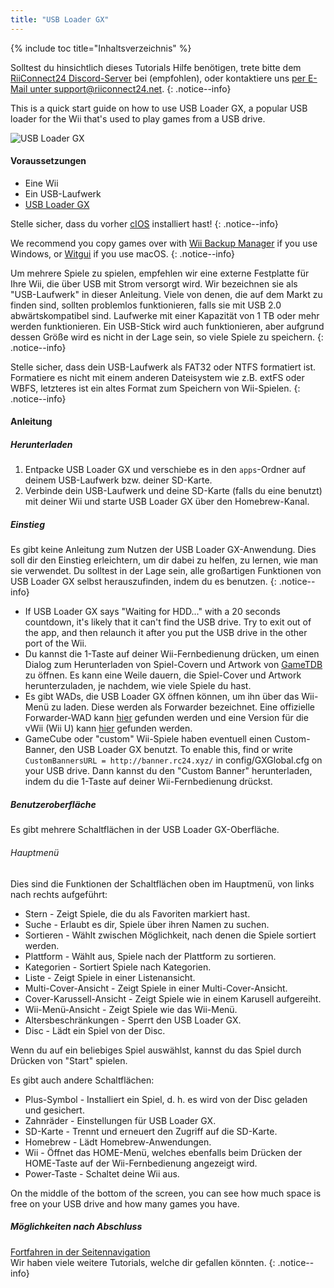 ```yaml
---
title: "USB Loader GX"
---
```


{% include toc title="Inhaltsverzeichnis" %}

Solltest du hinsichtlich dieses Tutorials Hilfe benötigen, trete bitte dem [RiiConnect24 Discord-Server](https://discord.gg/b4Y7jfD) bei (empfohlen), oder kontaktiere uns [per E-Mail unter support@riiconnect24.net](mailto:support@riiconnect24.net).
{: .notice--info}

This is a quick start guide on how to use USB Loader GX, a popular USB loader for the Wii that's used to play games from a USB drive.

![USB Loader GX](/images/usbloadergx.png)

#### Voraussetzungen

* Eine Wii
* Ein USB-Laufwerk
* [USB Loader GX](https://sourceforge.net/projects/usbloadergx/files/latest/download)

Stelle sicher, dass du vorher [cIOS](/cios) installiert hast!
{: .notice--info}

We recommend you copy games over with [Wii Backup Manager](/wiibackupmanager) if you use Windows, or [Witgui](https://desairem.com/wordpress/category/witgui-download/) if you use macOS.
{: .notice--info}

Um mehrere Spiele zu spielen, empfehlen wir eine externe Festplatte für Ihre Wii, die über USB mit Strom versorgt wird. Wir bezeichnen sie als "USB-Laufwerk" in dieser Anleitung. Viele von denen, die auf dem Markt zu finden sind, sollten problemlos funktionieren, falls sie mit USB 2.0 abwärtskompatibel sind. Laufwerke mit einer Kapazität von 1 TB oder mehr werden funktionieren. Ein USB-Stick wird auch funktionieren, aber aufgrund dessen Größe wird es nicht in der Lage sein, so viele Spiele zu speichern.
{: .notice--info}

Stelle sicher, dass dein USB-Laufwerk als FAT32 oder NTFS formatiert ist. Formatiere es nicht mit einem anderen Dateisystem wie z.B. extFS oder WBFS, letzteres ist ein altes Format zum Speichern von Wii-Spielen.
{: .notice--info}

#### Anleitung

##### Herunterladen

1. Entpacke USB Loader GX und verschiebe es in den `apps`-Ordner auf deinem USB-Laufwerk bzw. deiner SD-Karte.
2. Verbinde dein USB-Laufwerk und deine SD-Karte (falls du eine benutzt) mit deiner Wii und starte USB Loader GX über den Homebrew-Kanal.

##### Einstieg

Es gibt keine Anleitung zum Nutzen der USB Loader GX-Anwendung. Dies soll dir den Einstieg erleichtern, um dir dabei zu helfen, zu lernen, wie man sie verwendet. Du solltest in der Lage sein, alle großartigen Funktionen von USB Loader GX selbst herauszufinden, indem du es benutzen.
{: .notice--info}

* If USB Loader GX says "Waiting for HDD..." with a 20 seconds countdown, it's likely that it can't find the USB drive. Try to exit out of the app, and then relaunch it after you put the USB drive in the other port of the Wii.
* Du kannst die 1-Taste auf deiner Wii-Fernbedienung drücken, um einen Dialog zum Herunterladen von Spiel-Covern und Artwork von [GameTDB](https://gametdb.com/) zu öffnen. Es kann eine Weile dauern, die Spiel-Cover und Artwork herunterzuladen, je nachdem, wie viele Spiele du hast.
* Es gibt WADs, die USB Loader GX öffnen können, um ihn über das Wii-Menü zu laden. Diese werden als Forwarder bezeichnet. Eine offizielle Forwarder-WAD kann [hier](https://sourceforge.net/projects/usbloadergx/files/Releases/Forwarders/USB%20Loader%20GX-UNEO_Forwarder_5_1_AHBPROT.wad) gefunden werden und eine Version für die vWii (Wii U) kann [hier](https://sourceforge.net/projects/usbloadergx/files/Releases/Forwarders/USB%20Loader%20GX-UNEO_Forwarder_5_1_AHBPROT_vWii%20%28Fix%29.wad) gefunden werden.
* GameCube oder "custom" Wii-Spiele haben eventuell einen Custom-Banner, den USB Loader GX benutzt. To enable this, find or write `CustomBannersURL = http://banner.rc24.xyz/` in config/GXGlobal.cfg on your USB drive. Dann kannst du den "Custom Banner" herunterladen, indem du die 1-Taste auf deiner Wii-Fernbedienung drückst.

##### Benutzeroberfläche

Es gibt mehrere Schaltflächen in der USB Loader GX-Oberfläche.

###### Hauptmenü

Dies sind die Funktionen der Schaltflächen oben im Hauptmenü, von links nach rechts aufgeführt:

* Stern - Zeigt Spiele, die du als Favoriten markiert hast.
* Suche - Erlaubt es dir, Spiele über ihren Namen zu suchen.
* Sortieren - Wählt zwischen Möglichkeit, nach denen die Spiele sortiert werden.
* Plattform - Wählt aus, Spiele nach der Plattform zu sortieren.
* Kategorien - Sortiert Spiele nach Kategorien.
* Liste - Zeigt Spiele in einer Listenansicht.
* Multi-Cover-Ansicht - Zeigt Spiele in einer Multi-Cover-Ansicht.
* Cover-Karussell-Ansicht - Zeigt Spiele wie in einem Karusell aufgereiht.
* Wii-Menü-Ansicht - Zeigt Spiele wie das Wii-Menü.
* Altersbeschränkungen - Sperrt den USB Loader GX.
* Disc - Lädt ein Spiel von der Disc.

Wenn du auf ein beliebiges Spiel auswählst, kannst du das Spiel durch Drücken von "Start" spielen.

Es gibt auch andere Schaltflächen:

* Plus-Symbol - Installiert ein Spiel, d. h. es wird von der Disc geladen und gesichert.
* Zahnräder - Einstellungen für USB Loader GX.
* SD-Karte - Trennt und erneuert den Zugriff auf die SD-Karte.
* Homebrew - Lädt Homebrew-Anwendungen.
* Wii - Öffnet das HOME-Menü, welches ebenfalls beim Drücken der HOME-Taste auf der Wii-Fernbedienung angezeigt wird.
* Power-Taste - Schaltet deine Wii aus.

On the middle of the bottom of the screen, you can see how much space is free on your USB drive and how many games you have.

##### Möglichkeiten nach Abschluss

[Fortfahren in der Seitennavigation](site-navigation)<br> Wir haben viele weitere Tutorials, welche dir gefallen könnten.
{: .notice--info}
